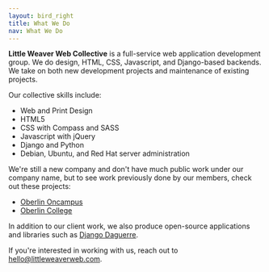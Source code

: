 ```yaml
---
layout: bird_right
title: What We Do
nav: What We Do
---
```

<strong class="co-name">Little Weaver Web Collective</strong> is a full-service web application development group. We do design, HTML, CSS, Javascript, and Django-based backends. We take on both new development projects and maintenance of existing projects.

Our collective skills include:

* Web and Print Design
* HTML5
* CSS with Compass and SASS
* Javascript with jQuery
* Django and Python
* Debian, Ubuntu, and Red Hat server administration

We're still a new company and don't have much public work under our company name, but to see work previously done by our members, check out these projects:

* [Oberlin Oncampus](http://oncampus.oberlin.edu/)
* [Oberlin College](http://oberlin.edu/)

In addition to our client work, we also produce open-source applications and libraries such as [Django Daguerre](http://django-daguerre.readthedocs.org/en/latest/).

If you're interested in working with us, reach out to <a href="mailto:hello@littleweaverweb.com">hello@littleweaverweb.com</a>.
